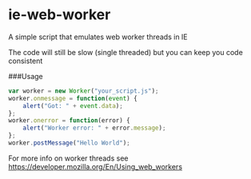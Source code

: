ie-web-worker
=============
A simple script that emulates web worker threads in IE

The code will still be slow (single threaded) but you can keep you code consistent

###Usage

```javascript
var worker = new Worker("your_script.js");  
worker.onmessage = function(event) {  
	alert("Got: " + event.data);  
};  
worker.onerror = function(error) {  
	alert("Worker error: " + error.message);  
};  
worker.postMessage("Hello World"); 
```

For more info on worker threads see https://developer.mozilla.org/En/Using_web_workers
